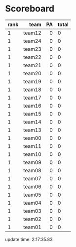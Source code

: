 # Scoreboard
rank    | team  | PA  | total
----|-----:|-----:| -----
1 | team12 | 0 | 0
1 | team24 | 0 | 0
1 | team23 | 0 | 0
1 | team22 | 0 | 0
1 | team21 | 0 | 0
1 | team20 | 0 | 0
1 | team19 | 0 | 0
1 | team18 | 0 | 0
1 | team17 | 0 | 0
1 | team16 | 0 | 0
1 | team15 | 0 | 0
1 | team14 | 0 | 0
1 | team13 | 0 | 0
1 | team00 | 0 | 0
1 | team11 | 0 | 0
1 | team10 | 0 | 0
1 | team09 | 0 | 0
1 | team08 | 0 | 0
1 | team07 | 0 | 0
1 | team06 | 0 | 0
1 | team05 | 0 | 0
1 | team04 | 0 | 0
1 | team03 | 0 | 0
1 | team02 | 0 | 0
1 | team01 | 0 | 0


update time:  2:17:35.83 
